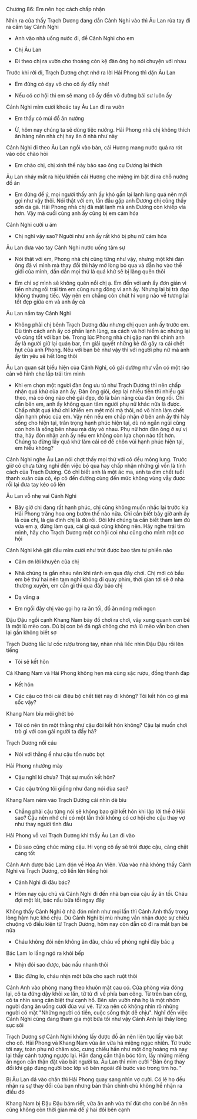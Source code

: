 




Chương 86: Em nên học cách chấp nhận

Nhìn ra cửa thấy Trạch Dương đang dẫn Cảnh Nghi vào thì Âu Lan rửa tay đi ra cầm tay Cảnh Nghi

- Anh vào nhà uống nước đi, để Cảnh Nghi cho em

- Chị Âu Lan

- Đi theo chị ra vườn cho thoáng còn kệ đàn ông họ nói chuyện với nhau

Trước khi rời đi, Trạch Dương chợt nhớ ra lời Hải Phong thì dặn Âu Lan

- Em đừng có dạy võ cho cô ấy đấy nhé!

- Nếu có cơ hội thì em sẽ mang cô ấy đến võ đường bái sư luôn ấy


Cảnh Nghi mỉm cười khoác tay Âu Lan đi ra vườn

- Em thấy có mùi đồ ăn nướng

- Ừ, hôm nay chúng ta sẽ dùng tiệc nướng. Hải Phong nhà chị không thích ăn hàng nên nhà chị hay ăn ở nhà như này

Cảnh Nghi đi theo Âu Lan ngồi vào bàn, cái Hương mang nước quả ra rót vào cốc chào hỏi

- Em chào chị, chị xinh thế này bảo sao ông cụ Dương lại thích

Âu Lan nháy mắt ra hiệu khiến cái Hương che miệng im bặt đi ra chỗ nướng đồ ăn

- Em đừng để ý, mọi người thấy anh ấy khó gần lại lạnh lùng quá nên mới gọi như vậy thôi. Nói thật với em, lần đầu gặp anh Dương chị cũng thấy sởn da gà. Hải Phong nhà chị đã mặt lạnh mà anh Dương còn khiếp vía hơn. Vậy mà cuối cùng anh ấy cũng bị em cảm hóa

Cảnh Nghi cười u ám

- Chị nghĩ vậy sao? Người như anh ấy rất khó bị phụ nữ cảm hóa

Âu Lan đưa vào tay Cảnh Nghi nước uống tâm sự

- Nói thật với em, Phong nhà chị cũng từng như vậy, nhưng một khi đàn ông đã vì mình mà thay đổi thì hãy mở lòng bỏ qua và dẫn họ vào thế giới của mình, dần dần mọi thứ là quá khứ sẽ bị lãng quên thôi

- Em chỉ sợ mình sẽ không quên nổi chị ạ. Em đến với anh ấy đơn giản vì tiền nhưng rồi trái tim em cũng rung động vì anh ấy. Nhưng lại bị trà đạp không thương tiếc. Vậy nên em chẳng còn chút hi vọng nào về tương lai tốt đẹp giữa em và anh ấy cả

Âu Lan nắm tay Cảnh Nghi

- Không phải chị bênh Trạch Dương đâu nhưng chị quen anh ấy trước em. Dù tính cách anh ấy có phần lạnh lùng, xa cách và hơi hiểm ác nhưng lại vô cùng tốt với bạn bè. Trong lúc Phong nhà chị gặp nạn thì chính anh ấy là người giữ lại quán bar, tìm giải quyết những kẻ đã gây ra cái chết hụt của anh Phong. Nếu với bạn bè như vậy thì với người phụ nữ mà anh ấy tin yêu sẽ hết lòng thôi

Âu Lan quan sát biểu hiện của Cảnh Nghi, cô gái dường như vẫn có một rào cản vô hình che lấp trái tim mình

- Khi em chọn một người đàn ông ưu tú như Trạch Dương thì nên chấp nhận quá khứ của anh ấy. Đàn ông giỏi, đẹp lại nhiều tiền thì nhiều gái theo, mà có ông nào chê gái đẹp, đó là bản năng của đàn ông rồi. Chỉ cần bên em, anh ấy không quan tâm người phụ nữ khác nữa là được. Chấp nhặt quá khứ chỉ khiến em mệt mỏi mà thôi, nó vô hình làm chết dần hạnh phúc của em. Vậy nên nếu em chấp nhận ở bên anh ấy thì hãy sống cho hiện tại, trân trọng hạnh phúc hiện tại, dù nó ngắn ngủi cũng còn hơn là sống bên nhau mà dày vò nhau. Phụ nữ hơn đàn ông ở sự vị tha, hãy đón nhận anh ấy nếu em không còn lựa chọn nào tốt hơn. Chúng ta đừng lấy quá khứ làm cái cớ để chôn vùi hạnh phúc hiện tại, em hiểu không?

Cảnh Nghi nghe Âu Lan nói chợt thấy mọi thứ với cô đều mông lung. Trước giờ cô chưa từng nghĩ đến việc bỏ qua hay chấp nhận những gì vốn là tính cách của Trạch Dương. Cô chỉ biết anh là một ác ma, anh ta dìm chết tuổi thanh xuân của cô, ép cô đến đường cùng đến mức không vùng vẫy được rồi lại đưa tay kéo cô lên

Âu Lan vỗ nhẹ vai Cảnh Nghi

- Bây giờ chị đang rất hạnh phúc, chị cũng không muốn nhắc lại trước kia Hải Phong trăng hoa ong bướm thế nào nữa. Chỉ cần biết bây giờ anh ấy là của chị, là gia đình chị là đủ rồi. Đôi khi chúng ta cần biết tham lam đủ vừa em ạ, đừng làm quá, cái gì quá cũng không nên. Hãy nghe trái tim mình, hãy cho Trạch Dương một cơ hội coi như cũng cho mình một cơ hội

Cảnh Nghi khẽ gật đầu mỉm cười như trút được bao tâm tư phiền não

- Cảm ơn lời khuyên của chị

- Nhà chúng ta gần nhau nên khi rảnh em qua đây chơi. Chị mới có bầu em bé thứ hai nên tạm nghỉ không đi quay phim, thời gian tới sẽ ở nhà thường xuyên, em cần gì thì qua đây bảo chị

- Dạ vâng ạ

- Em ngồi đây chị vào gọi họ ra ăn tối, đồ ăn nóng mới ngon

Đậu Đậu ngồi cạnh Khang Nam bày đồ chơi ra chơi, vây xung quanh con bé là một lũ mèo con. Dù bị con bé đá ngã chỏng chơ mà lũ mèo vẫn bon chen lại gần không biết sợ

Trạch Dương lắc lư cốc rượu trong tay, nhàn nhã liếc nhìn Đậu Đậu rồi lên tiếng

- Tôi sẽ kết hôn

Cả Khang Nam và Hải Phong không hẹn mà cùng sặc rượu, đồng thanh đáp

- Kết hôn

- Các cậu có thôi cái điệu bộ chết tiệt này đi không? Tôi kết hôn có gì mà sốc vậy?

Khang Nam bĩu môi ghét bỏ

- Tôi có nên tin một thằng như cậu đòi kết hôn không? Cậu lại muốn chơi trò gì với con gái người ta đấy hả?

Trạch Dương nổi cáu

- Nói với thằng ế như cậu tốn nước bọt

Hải Phong nhướng mày

- Cậu nghĩ kĩ chưa? Thật sự muốn kết hôn?

- Các cậu trông tôi giống như đang nói đùa sao?

Khang Nam ném vào Trạch Dương cái nhìn dè bỉu

- Chẳng phải cậu từng nói sẽ không bao giờ kết hôn khi lập lời thề ở Hội sao? Cậu nên nhớ chỉ có một lần thôi không có cơ hội cho cậu thay vợ như thay người tình đâu

Hải Phong vỗ vai Trạch Dương khi thấy Âu Lan đi vào

- Dù sao cũng chúc mừng cậu. Hi vọng cô ấy sẽ trói được cậu, càng chặt càng tốt

Cảnh Anh được bác Lam đón về Hoa An Viên. Vừa vào nhà không thấy Cảnh Nghi và Trạch Dương, cô liền lên tiếng hỏi

- Cảnh Nghi đi đâu bác?

- Hôm nay cậu chủ và Cảnh Nghi đi đến nhà bạn của cậu ấy ăn tối. Cháu đợi một lát, bác nấu bữa tối ngay đây

Không thấy Cảnh Nghi ở nhà đón mình như mọi lần thì Cảnh Anh thấy trong lòng hậm hực khó chịu. Dù Cảnh Nghi bị mù nhưng vẫn nhận được sự chiều chuộng vô điều kiện từ Trạch Dương, hôm nay còn dẫn cô đi ra mắt bạn bè nữa

- Cháu không đói nên không ăn đâu, cháu về phòng nghỉ đây bác ạ

Bác Lam lo lắng ngó ra khỏi bếp

- Nhịn đói sao được, bác nấu nhanh thôi

- Bác đừng lo, cháu nhịn một bữa cho sạch ruột thôi

Cảnh Anh vào phòng mang theo khuôn mặt cau có. Cửa phòng vừa đóng lại, cô ta đứng dậy khỏi xe lăn, từ từ đi về phía ban công. Từ trên ban công, cô ta nhìn sang căn biệt thự cạnh hồ. Bên sân vườn nhà họ là một nhóm người đang ăn uống cười đùa vui vẻ. Từ xa nên cô không nhìn rõ những người có mặt "Những người có tiền, cuộc sống thật dễ chịu". Nghĩ đến việc Cảnh Nghi cũng đang tham gia một bữa tối như vậy Cảnh Anh lại thấy lòng sục sôi

Trạch Dương sợ Cảnh Nghi không lấy được đồ ăn nên liên tục lấy vào bát cho cô. Hải Phong và Khang Nam vừa ăn vừa há miệng ngạc nhiên. Từ trước tới nay, toàn phụ nữ chăm sóc, cưng chiều hắn như một ông hoàng mà nay lại thấy cảnh tượng ngược lại. Hắn đang cẩn thận bóc tôm, lấy những miếng ăn ngon cẩn thận đặt vào bát người ta. Âu Lan thì mỉm cười "Đàn ông thay đổi khi gặp đúng người bóc lớp vỏ bên ngoài để bước vào trong tim họ. "

Bị Âu Lan đá vào chân thì Hải Phong quay sang nhìn vợ cười. Có lẽ họ đều nhận ra sự thay đổi của bạn nhưng bản thân chính chủ không hề nhận ra điều đó

Khang Nam bị Đậu Đậu bám riết, vừa ăn anh vừa thí đút cho con bé ăn nên cũng không còn thời gian mà để ý hai đôi bên cạnh




